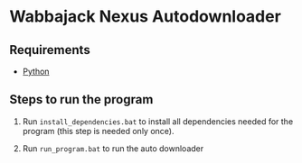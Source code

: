 # Wabbajack Nexus Autodownloader

## Requirements
- [Python](https://www.python.org/downloads/)

## Steps to run the program

1. Run `install_dependencies.bat` to install all dependencies needed for the program (this step is needed only once).

2. Run `run_program.bat` to run the auto downloader
